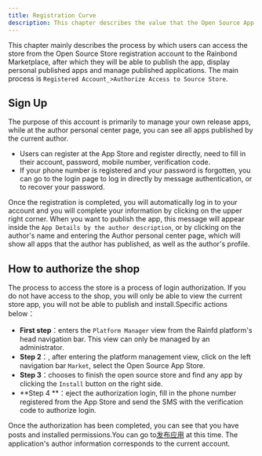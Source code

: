 ```yaml
---
title: Registration Curve
description: This chapter describes the value that the Open Source App Store will have.
---
```


This chapter mainly describes the process by which users can access the store from the Open Source Store registration account to the Rainbond Marketplace, after which they will be able to publish the app, display personal published apps and manage published applications.
The main process is `Registered Account_>Authorize Access to Source Store`.

## Sign Up

The purpose of this account is primarily to manage your own release apps, while at the author personal center page, you can see all apps published by the current author.

- Users can register at the App Store and register directly, need to fill in their account, password, mobile number, verification code.
- If your phone number is registered and your password is forgotten, you can go to the login page to log in directly by message authentication, or to recover your password.

Once the registration is completed, you will automatically log in to your account and you will complete your information by clicking on the upper right corner. When you want to publish the app, this message will appear inside the `App Details by the author description`, or by clicking on the author's name and entering the Author personal center page, which will show all apps that the author has published, as well as the author's profile.

## How to authorize the shop

The process to access the store is a process of login authorization. If you do not have access to the shop, you will only be able to view the current store app, you will not be able to publish and install.Specific actions below：

- **First step**：enters the `Platform Manager` view from the Rainfd platform's head navigation bar. This view can only be managed by an administrator.
- **Step 2**：, after entering the platform management view, click on the left navigation bar `Market`, select the Open Source App Store.
- **Step 3**：chooses to finish the open source store and find any app by clicking the `Install` button on the right side.
- \*\*Step 4 \*\*：eject the authorization login, fill in the phone number registered from the App Store and send the SMS with the verification code to authorize login.

Once the authorization has been completed, you can see that you have posts and installed permissions.You can go to[发布应用](/docs/store/onLine/publish) at this time. The application's author information corresponds to the current account.
